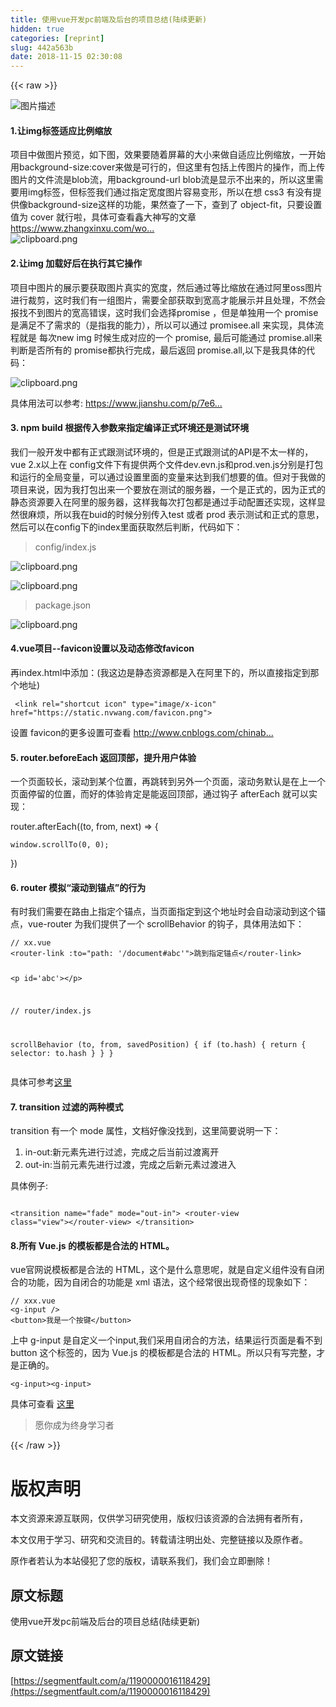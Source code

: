 ```yaml
---
title: 使用vue开发pc前端及后台的项目总结(陆续更新)
hidden: true
categories: [reprint]
slug: 442a563b
date: 2018-11-15 02:30:08
---
```


{{< raw >}}
<p><span class="img-wrap"><img data-src="/img/bVbfNh2?w=1920&amp;h=600" src="https://static.alili.tech/img/bVbfNh2?w=1920&amp;h=600" alt="&#x56FE;&#x7247;&#x63CF;&#x8FF0;" title="&#x56FE;&#x7247;&#x63CF;&#x8FF0;"></span></p><h4>1.&#x8BA9;img&#x6807;&#x7B7E;&#x9002;&#x5E94;&#x6BD4;&#x4F8B;&#x7F29;&#x653E;</h4><p>&#x9879;&#x76EE;&#x4E2D;&#x505A;&#x56FE;&#x7247;&#x9884;&#x89C8;&#xFF0C;&#x5982;&#x4E0B;&#x56FE;&#xFF0C;&#x6548;&#x679C;&#x8981;&#x968F;&#x7740;&#x5C4F;&#x5E55;&#x7684;&#x5927;&#x5C0F;&#x6765;&#x505A;&#x81EA;&#x9002;&#x5E94;&#x6BD4;&#x4F8B;&#x7F29;&#x653E;&#xFF0C;&#x4E00;&#x5F00;&#x59CB;&#x7528;background-size:cover&#x6765;&#x505A;&#x662F;&#x53EF;&#x884C;&#x7684;&#xFF0C;&#x4F46;&#x8FD9;&#x91CC;&#x6709;&#x5305;&#x62EC;&#x4E0A;&#x4F20;&#x56FE;&#x7247;&#x7684;&#x64CD;&#x4F5C;&#xFF0C;&#x800C;&#x4E0A;&#x4F20;&#x56FE;&#x7247;&#x7684;&#x6587;&#x4EF6;&#x6D41;&#x662F;blob&#x6D41;&#xFF0C;&#x7528;background-url blob&#x6D41;&#x662F;&#x663E;&#x793A;&#x4E0D;&#x51FA;&#x6765;&#x7684;&#xFF0C;&#x6240;&#x4EE5;&#x8FD9;&#x91CC;&#x9700;&#x8981;&#x7528;img&#x6807;&#x7B7E;&#xFF0C;&#x4F46;&#x6807;&#x7B7E;&#x6211;&#x4EEC;&#x901A;&#x8FC7;&#x6307;&#x5B9A;&#x5BBD;&#x5EA6;&#x56FE;&#x7247;&#x5BB9;&#x6613;&#x53D8;&#x5F62;&#xFF0C;&#x6240;&#x4EE5;&#x5728;&#x60F3; css3 &#x6709;&#x6CA1;&#x6709;&#x63D0;&#x4F9B;&#x50CF;background-size&#x8FD9;&#x6837;&#x7684;&#x529F;&#x80FD;&#xFF0C;&#x679C;&#x7136;&#x67E5;&#x4E86;&#x4E00;&#x4E0B;&#xFF0C;&#x67E5;&#x5230;&#x4E86; object-fit&#xFF0C;&#x53EA;&#x8981;&#x8BBE;&#x7F6E;&#x503C;&#x4E3A; cover &#x5C31;&#x884C;&#x5566;&#xFF0C;&#x5177;&#x4F53;&#x53EF;&#x67E5;&#x770B;&#x946B;&#x5927;&#x795E;&#x5199;&#x7684;&#x6587;&#x7AE0; <a href="https://www.zhangxinxu.com/wordpress/2015/03/css3-object-position-object-fit/" rel="nofollow noreferrer"></a><a href="https://www.zhangxinxu.com/wordpress/2015/03/css3-object-position-object-fit/" rel="nofollow noreferrer">https://www.zhangxinxu.com/wo...</a><br><span class="img-wrap"><img data-src="/img/bVbfvGf?w=1434&amp;h=795" src="https://static.alili.tech/img/bVbfvGf?w=1434&amp;h=795" alt="clipboard.png" title="clipboard.png"></span></p><h4>2.&#x8BA9;img &#x52A0;&#x8F7D;&#x597D;&#x540E;&#x5728;&#x6267;&#x884C;&#x5176;&#x5B83;&#x64CD;&#x4F5C;</h4><p>&#x9879;&#x76EE;&#x4E2D;&#x56FE;&#x7247;&#x7684;&#x5C55;&#x793A;&#x8981;&#x83B7;&#x53D6;&#x56FE;&#x7247;&#x771F;&#x5B9E;&#x7684;&#x5BBD;&#x5EA6;&#xFF0C;&#x7136;&#x540E;&#x901A;&#x8FC7;&#x7B49;&#x6BD4;&#x7F29;&#x653E;&#x5728;&#x901A;&#x8FC7;&#x963F;&#x91CC;oss&#x56FE;&#x7247;&#x8FDB;&#x884C;&#x88C1;&#x526A;&#xFF0C;&#x8FD9;&#x65F6;&#x6211;&#x4EEC;&#x6709;&#x4E00;&#x7EC4;&#x56FE;&#x7247;&#xFF0C;&#x9700;&#x8981;&#x5168;&#x90E8;&#x83B7;&#x53D6;&#x5230;&#x5BBD;&#x9AD8;&#x624D;&#x80FD;&#x5C55;&#x793A;&#x5E76;&#x4E14;&#x5904;&#x7406;&#xFF0C;&#x4E0D;&#x7136;&#x4F1A;&#x62A5;&#x627E;&#x4E0D;&#x5230;&#x56FE;&#x7247;&#x7684;&#x5BBD;&#x9AD8;&#x9519;&#x8BEF;&#xFF0C;&#x8FD9;&#x65F6;&#x6211;&#x4EEC;&#x4F1A;&#x9009;&#x62E9;promise &#xFF0C;&#x4F46;&#x662F;&#x5355;&#x72EC;&#x7528;&#x4E00;&#x4E2A; promise&#x662F;&#x6EE1;&#x8DB3;&#x4E0D;&#x4E86;&#x9700;&#x6C42;&#x7684;&#xFF08;&#x662F;&#x6307;&#x6211;&#x7684;&#x80FD;&#x529B;&#xFF09;&#xFF0C;&#x6240;&#x4EE5;&#x53EF;&#x4EE5;&#x901A;&#x8FC7; promisee.all &#x6765;&#x5B9E;&#x73B0;&#xFF0C;&#x5177;&#x4F53;&#x6D41;&#x7A0B;&#x5C31;&#x662F; &#x6BCF;&#x6B21;new img &#x65F6;&#x5019;&#x751F;&#x6210;&#x5BF9;&#x5E94;&#x7684;&#x4E00;&#x4E2A; promise, &#x6700;&#x540E;&#x53EF;&#x80FD;&#x901A;&#x8FC7; promise.all&#x6765;&#x5224;&#x65AD;&#x662F;&#x5426;&#x6240;&#x6709;&#x7684; promise&#x90FD;&#x6267;&#x884C;&#x5B8C;&#x6210;&#xFF0C;&#x6700;&#x540E;&#x8FD4;&#x56DE; promise.all,&#x4EE5;&#x4E0B;&#x662F;&#x6211;&#x5177;&#x4F53;&#x7684;&#x4EE3;&#x7801;&#xFF1A;</p><p><span class="img-wrap"><img data-src="/img/bVbfwlf?w=1410&amp;h=1044" src="https://static.alili.tech/img/bVbfwlf?w=1410&amp;h=1044" alt="clipboard.png" title="clipboard.png"></span></p><p>&#x5177;&#x4F53;&#x7528;&#x6CD5;&#x53EF;&#x4EE5;&#x53C2;&#x8003;: <a href="https://www.jianshu.com/p/7e60fc1be1b2" rel="nofollow noreferrer"></a><a href="https://www.jianshu.com/p/7e60fc1be1b2" rel="nofollow noreferrer">https://www.jianshu.com/p/7e6...</a></p><h4>3. npm build &#x6839;&#x636E;&#x4F20;&#x5165;&#x53C2;&#x6570;&#x6765;&#x6307;&#x5B9A;&#x7F16;&#x8BD1;&#x6B63;&#x5F0F;&#x73AF;&#x5883;&#x8FD8;&#x662F;&#x6D4B;&#x8BD5;&#x73AF;&#x5883;</h4><p>&#x6211;&#x4EEC;&#x4E00;&#x822C;&#x5F00;&#x53D1;&#x4E2D;&#x90FD;&#x6709;&#x6B63;&#x5F0F;&#x8DDF;&#x6D4B;&#x8BD5;&#x73AF;&#x5883;&#x7684;&#xFF0C;&#x4F46;&#x662F;&#x6B63;&#x5F0F;&#x8DDF;&#x6D4B;&#x8BD5;&#x7684;API&#x662F;&#x4E0D;&#x592A;&#x4E00;&#x6837;&#x7684;&#xFF0C;vue 2.x&#x4EE5;&#x4E0A;&#x5728; config&#x6587;&#x4EF6;&#x4E0B;&#x6709;&#x63D0;&#x4F9B;&#x4E24;&#x4E2A;&#x6587;&#x4EF6;dev.evn.js&#x548C;prod.ven.js&#x5206;&#x522B;&#x662F;&#x6253;&#x5305;&#x548C;&#x8FD0;&#x884C;&#x7684;&#x5168;&#x5C40;&#x53D8;&#x91CF;&#xFF0C;&#x53EF;&#x4EE5;&#x901A;&#x8FC7;&#x8BBE;&#x7F6E;&#x91CC;&#x9762;&#x7684;&#x53D8;&#x91CF;&#x6765;&#x8FBE;&#x5230;&#x6211;&#x4EEC;&#x60F3;&#x8981;&#x7684;&#x503C;&#x3002;&#x4F46;&#x5BF9;&#x4E8E;&#x6211;&#x505A;&#x7684;&#x9879;&#x76EE;&#x6765;&#x8BF4;&#xFF0C;&#x56E0;&#x4E3A;&#x6211;&#x6253;&#x5305;&#x51FA;&#x6765;&#x4E00;&#x4E2A;&#x8981;&#x653E;&#x5728;&#x6D4B;&#x8BD5;&#x7684;&#x670D;&#x52A1;&#x5668;&#xFF0C;&#x4E00;&#x4E2A;&#x662F;&#x6B63;&#x5F0F;&#x7684;&#xFF0C;&#x56E0;&#x4E3A;&#x6B63;&#x5F0F;&#x7684;&#x9759;&#x6001;&#x8D44;&#x6E90;&#x8981;&#x5165;&#x5728;&#x963F;&#x91CC;&#x7684;&#x670D;&#x52A1;&#x5668;&#xFF0C;&#x8FD9;&#x6837;&#x6211;&#x6BCF;&#x6B21;&#x6253;&#x5305;&#x90FD;&#x662F;&#x901A;&#x8FC7;&#x624B;&#x52A8;&#x914D;&#x7F6E;&#x8FD8;&#x5B9E;&#x73B0;&#xFF0C;&#x8FD9;&#x6837;&#x663E;&#x7136;&#x5F88;&#x9EBB;&#x70E6;&#xFF0C;&#x6240;&#x4EE5;&#x6211;&#x5728;buid&#x7684;&#x65F6;&#x5019;&#x5206;&#x522B;&#x4F20;&#x5165;test &#x6216;&#x8005; prod &#x8868;&#x793A;&#x6D4B;&#x8BD5;&#x548C;&#x6B63;&#x5F0F;&#x7684;&#x610F;&#x601D;&#xFF0C;&#x7136;&#x540E;&#x53EF;&#x4EE5;&#x5728;config&#x4E0B;&#x7684;index&#x91CC;&#x9762;&#x83B7;&#x53D6;&#x7136;&#x540E;&#x5224;&#x65AD;&#xFF0C;&#x4EE3;&#x7801;&#x5982;&#x4E0B;&#xFF1A;</p><blockquote>config/index.js</blockquote><p><span class="img-wrap"><img data-src="/img/bVbfwqa?w=1412&amp;h=410" src="https://static.alili.tech/img/bVbfwqa?w=1412&amp;h=410" alt="clipboard.png" title="clipboard.png"></span></p><p><span class="img-wrap"><img data-src="/img/bVbfwqd?w=1374&amp;h=300" src="https://static.alili.tech/img/bVbfwqd?w=1374&amp;h=300" alt="clipboard.png" title="clipboard.png"></span></p><blockquote>package.json</blockquote><p><span class="img-wrap"><img data-src="/img/bVbfwqv?w=1380&amp;h=576" src="https://static.alili.tech/img/bVbfwqv?w=1380&amp;h=576" alt="clipboard.png" title="clipboard.png"></span></p><h4>4.vue&#x9879;&#x76EE;--favicon&#x8BBE;&#x7F6E;&#x4EE5;&#x53CA;&#x52A8;&#x6001;&#x4FEE;&#x6539;favicon</h4><p>&#x518D;index.html&#x4E2D;&#x6DFB;&#x52A0;&#xFF1A;(&#x6211;&#x8FD9;&#x8FB9;&#x662F;&#x9759;&#x6001;&#x8D44;&#x6E90;&#x90FD;&#x662F;&#x5165;&#x5728;&#x963F;&#x91CC;&#x4E0B;&#x7684;&#xFF0C;&#x6240;&#x4EE5;&#x76F4;&#x63A5;&#x6307;&#x5B9A;&#x5230;&#x90A3;&#x4E2A;&#x5730;&#x5740;)</p><pre><code> &lt;link rel=&quot;shortcut icon&quot; type=&quot;image/x-icon&quot; href=&quot;https://static.nvwang.com/favicon.png&quot;&gt;
</code></pre><p>&#x8BBE;&#x7F6E; favicon&#x7684;&#x66F4;&#x591A;&#x8BBE;&#x7F6E;&#x53EF;&#x67E5;&#x770B; <a href="http://www.cnblogs.com/chinabin1993/p/8509743.html" rel="nofollow noreferrer"></a><a href="http://www.cnblogs.com/chinabin1993/p/8509743.html" rel="nofollow noreferrer">http://www.cnblogs.com/chinab...</a></p><h4>5. router.beforeEach &#x8FD4;&#x56DE;&#x9876;&#x90E8;&#xFF0C;&#x63D0;&#x5347;&#x7528;&#x6237;&#x4F53;&#x9A8C;</h4><p>&#x4E00;&#x4E2A;&#x9875;&#x9762;&#x8F83;&#x957F;&#xFF0C;&#x6EDA;&#x52A8;&#x5230;&#x67D0;&#x4E2A;&#x4F4D;&#x7F6E;&#xFF0C;&#x518D;&#x8DF3;&#x8F6C;&#x5230;&#x53E6;&#x5916;&#x4E00;&#x4E2A;&#x9875;&#x9762;&#xFF0C;&#x6EDA;&#x52A8;&#x52A1;&#x9ED8;&#x8BA4;&#x662F;&#x5728;&#x4E0A;&#x4E00;&#x4E2A;&#x9875;&#x9762;&#x505C;&#x7559;&#x7684;&#x4F4D;&#x7F6E;&#xFF0C;&#x800C;&#x597D;&#x7684;&#x4F53;&#x9A8C;&#x80AF;&#x5B9A;&#x662F;&#x80FD;&#x8FD4;&#x56DE;&#x9876;&#x90E8;&#xFF0C;&#x901A;&#x8FC7;&#x94A9;&#x5B50; afterEach &#x5C31;&#x53EF;&#x4EE5;&#x5B9E;&#x73B0;&#xFF1A;</p><p>router.afterEach((to, from, next) =&gt; {</p><pre><code>window.scrollTo(0, 0);</code></pre><p>})</p><h4>6. router &#x6A21;&#x62DF;&#x201C;&#x6EDA;&#x52A8;&#x5230;&#x951A;&#x70B9;&#x201D;&#x7684;&#x884C;&#x4E3A;</h4><p>&#x6709;&#x65F6;&#x6211;&#x4EEC;&#x9700;&#x8981;&#x5728;&#x8DEF;&#x7531;&#x4E0A;&#x6307;&#x5B9A;&#x4E2A;&#x951A;&#x70B9;&#xFF0C;&#x5F53;&#x9875;&#x9762;&#x6307;&#x5B9A;&#x5230;&#x8FD9;&#x4E2A;&#x5730;&#x5740;&#x65F6;&#x4F1A;&#x81EA;&#x52A8;&#x6EDA;&#x52A8;&#x5230;&#x8FD9;&#x4E2A;&#x951A;&#x70B9;&#xFF0C;vue-router &#x4E3A;&#x6211;&#x4EEC;&#x63D0;&#x4F9B;&#x4E86;&#x4E00;&#x4E2A; scrollBehavior &#x7684;&#x94A9;&#x5B50;&#xFF0C;&#x5177;&#x4F53;&#x7528;&#x6CD5;&#x5982;&#x4E0B;&#xFF1A;</p><pre><code>// xx.vue
&lt;router-link :to=&quot;path: &apos;/document#abc&apos;&quot;&gt;&#x8DF3;&#x5230;&#x6307;&#x5B9A;&#x951A;&#x70B9;&lt;/router-link&gt;

&lt;p id=&apos;abc&apos;&gt;&lt;/p&gt;

// router/index.js

scrollBehavior (to, from, savedPosition) {
  if (to.hash) {
    return {
      selector: to.hash
    }
  }
}
</code></pre><p>&#x5177;&#x4F53;&#x53EF;&#x53C2;&#x8003;<a href="https://router.vuejs.org/zh/guide/advanced/scroll-behavior.html#%E5%BC%82%E6%AD%A5%E6%BB%9A%E5%8A%A8" rel="nofollow noreferrer">&#x8FD9;&#x91CC;</a></p><h4>7. transition &#x8FC7;&#x6EE4;&#x7684;&#x4E24;&#x79CD;&#x6A21;&#x5F0F;</h4><p>transition &#x6709;&#x4E00;&#x4E2A; mode &#x5C5E;&#x6027;&#xFF0C;&#x6587;&#x6863;&#x597D;&#x50CF;&#x6CA1;&#x627E;&#x5230;&#xFF0C;&#x8FD9;&#x91CC;&#x7B80;&#x8981;&#x8BF4;&#x660E;&#x4E00;&#x4E0B;&#xFF1A;</p><ol><li>in-out:&#x65B0;&#x5143;&#x7D20;&#x5148;&#x8FDB;&#x884C;&#x8FC7;&#x6EE4;&#xFF0C;&#x5B8C;&#x6210;&#x4E4B;&#x540E;&#x5F53;&#x524D;&#x8FC7;&#x6E21;&#x79BB;&#x5F00;</li><li>out-in:&#x5F53;&#x524D;&#x5143;&#x7D20;&#x5148;&#x8FDB;&#x884C;&#x8FC7;&#x6E21;&#xFF0C;&#x5B8C;&#x6210;&#x4E4B;&#x540E;&#x65B0;&#x5143;&#x7D20;&#x8FC7;&#x6E21;&#x8FDB;&#x5165;</li></ol><p>&#x5177;&#x4F53;&#x4F8B;&#x5B50;:</p><pre><code> &lt;transition name=&quot;fade&quot; mode=&quot;out-in&quot;&gt;
    &lt;router-view class=&quot;view&quot;&gt;&lt;/router-view&gt;
  &lt;/transition&gt;
</code></pre><h4>8.&#x6240;&#x6709; Vue.js &#x7684;&#x6A21;&#x677F;&#x90FD;&#x662F;&#x5408;&#x6CD5;&#x7684; HTML&#x3002;</h4><p>vue&#x5B98;&#x7F51;&#x8BF4;&#x6A21;&#x677F;&#x90FD;&#x662F;&#x5408;&#x6CD5;&#x7684; HTML&#xFF0C;&#x8FD9;&#x4E2A;&#x662F;&#x4EC0;&#x4E48;&#x610F;&#x601D;&#x5462;&#xFF0C;&#x5C31;&#x662F;&#x81EA;&#x5B9A;&#x4E49;&#x7EC4;&#x4EF6;&#x6CA1;&#x6709;&#x81EA;&#x95ED;&#x5408;&#x7684;&#x529F;&#x80FD;&#xFF0C;&#x56E0;&#x4E3A;&#x81EA;&#x95ED;&#x5408;&#x7684;&#x529F;&#x80FD;&#x662F; xml &#x8BED;&#x6CD5;&#xFF0C;&#x8FD9;&#x4E2A;&#x7ECF;&#x5E38;&#x5F88;&#x51FA;&#x73B0;&#x5947;&#x602A;&#x7684;&#x73B0;&#x8C61;&#x5982;&#x4E0B;&#xFF1A;</p><pre><code>// xxx.vue
&lt;g-input /&gt;
&lt;button&gt;&#x6211;&#x662F;&#x4E00;&#x4E2A;&#x6309;&#x952E;&lt;/button&gt;</code></pre><p>&#x4E0A;&#x4E2D; g-input &#x662F;&#x81EA;&#x5B9A;&#x4E49;&#x4E00;&#x4E2A;input,&#x6211;&#x4EEC;&#x91C7;&#x7528;&#x81EA;&#x95ED;&#x5408;&#x7684;&#x65B9;&#x6CD5;&#xFF0C;&#x7ED3;&#x679C;&#x8FD0;&#x884C;&#x9875;&#x9762;&#x662F;&#x770B;&#x4E0D;&#x5230; button &#x8FD9;&#x4E2A;&#x6807;&#x7B7E;&#x7684;&#xFF0C;&#x56E0;&#x4E3A; Vue.js &#x7684;&#x6A21;&#x677F;&#x90FD;&#x662F;&#x5408;&#x6CD5;&#x7684; HTML&#x3002;&#x6240;&#x4EE5;&#x53EA;&#x6709;&#x5199;&#x5B8C;&#x6574;&#xFF0C;&#x624D;&#x662F;&#x6B63;&#x786E;&#x7684;&#x3002;</p><pre><code>&lt;g-input&gt;&lt;g-input&gt;   </code></pre><p>&#x5177;&#x4F53;&#x53EF;&#x67E5;&#x770B; <a href="https://cn.vuejs.org/v2/guide/syntax.html" rel="nofollow noreferrer">&#x8FD9;&#x91CC;</a></p><blockquote>&#x613F;&#x4F60;&#x6210;&#x4E3A;&#x7EC8;&#x8EAB;&#x5B66;&#x4E60;&#x8005;</blockquote>
{{< /raw >}}

# 版权声明
本文资源来源互联网，仅供学习研究使用，版权归该资源的合法拥有者所有，

本文仅用于学习、研究和交流目的。转载请注明出处、完整链接以及原作者。 

原作者若认为本站侵犯了您的版权，请联系我们，我们会立即删除！

## 原文标题
使用vue开发pc前端及后台的项目总结(陆续更新)

## 原文链接
[https://segmentfault.com/a/1190000016118429](https://segmentfault.com/a/1190000016118429)

